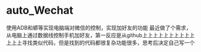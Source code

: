 # auto_Wechat
使用ADB和蟒等实现电脑端对微信的控制，实现加好友的功能
最近做了个需求，从电脑上通过数据线控制手机加好友，第一反应是从github上上上上上上上上上上上上上寻找类似代码，但是找到的代码都很复杂功能很多，思考后决定自己写一个

